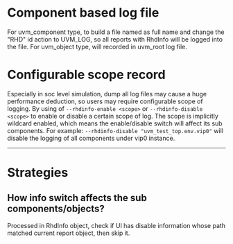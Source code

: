 # Component based log file
For uvm_component type, to build a file named as full name and change the "RHD" id action to UVM_LOG, so all reports with RhdInfo will be logged into the file.
For uvm_object type, will recorded in uvm_root log file.
# Configurable scope record
Especially in soc level simulation, dump all log files may cause a huge performance deduction, so users may require configurable scope of logging.
By using of `--rhdinfo-enable <scope>` or `--rhdinfo-disable <scope>` to enable or disable a certain scope of log.
The scope is implicitly wildcard enabled, which means the enable/disable switch will affect its sub components. For example: `--rhdinfo-disable "uvm_test_top.env.vip0"` will disable the logging of all components under vip0 instance.

---
# Strategies
## How info switch affects the sub components/objects?
Processed in RhdInfo object, check if UI has disable information whose path matched current report object, then skip it.